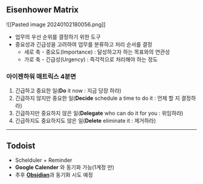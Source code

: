 ## Eisenhower Matrix
![[Pasted image 20240102180056.png]]
- 업무의 우선 순위를 결정하기 위한 도구
- 중요성과 긴급성을 고려하여 업무를 분류하고 처리 순서를 결정
	- 세로 축 - 중요도(Importance) : 달성하고자 하는 목표와의 연관성
	- 가로 축 - 긴급성(Urgency) : 즉각적으로 처리해야 하는 정도
### 아이젠하워 매트릭스 4분면
1. 긴급하고 중요한 일(**Do** it now : 지금 당장 하라)
2. 긴급하지 않지만 중요한 일(**Decide** schedule a time to do it : 언제 할 지 결정하라)
3. 긴급하지만 중요하지 않은 일(**Delegate** who can do it for you : 위임하라)
4. 긴급하지도 중요하지도 않은 일(**Delete** eliminate it : 제거하라)
---
## Todoist
- Schelduler + Reminder
- **Google Calender** 와 동기화 가능(1계정 만)
- 추후 [**Obsidian**](./Plug-in)과 동기화 시도 예정